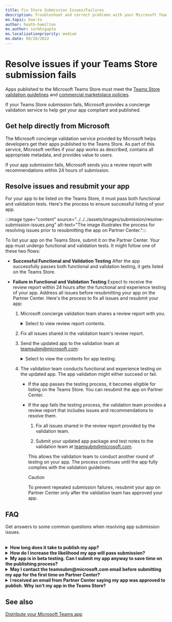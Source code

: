 ```yaml
---
title: Fix Store Submission Issues/Failures
description: Troubleshoot and correct problems with your Microsoft Teams Store submission. Get help directly from Microsoft, resolve issues, and resubmit your app.
ms.topic: how-to
author: heath-hamilton
ms.author: surbhigupta
ms.localizationpriority: medium
ms.date: 09/28/2022
---
```

# Resolve issues if your Teams Store submission fails

Apps published to the Microsoft Teams Store must meet the [Teams Store validation guidelines](~/concepts/deploy-and-publish/appsource/prepare/teams-store-validation-guidelines.md) and [commercial marketplace policies](/legal/marketplace/certification-policies).

If your Teams Store submission fails, Microsoft provides a concierge validation service to help get your app compliant and published.

## Get help directly from Microsoft

The Microsoft concierge validation service provided by Microsoft helps developers get their apps published to the Teams Store. As part of this service, Microsoft verifies if your app works as described, contains all appropriate metadata, and provides value to users.

If your app submission fails, Microsoft sends you a review report with recommendations within 24 hours of submission.

## Resolve issues and resubmit your app

For your app to be listed on the Teams Store, it must pass both functional and validation tests. Here's the process to ensure successful listing of your app.

:::image type="content" source="../../../assets/images/submission/resolve-submission-issues.png" alt-text="The image illustrates the process for resolving issues prior to resubmitting the app on Partner Center.":::

To list your app on the Teams Store, submit it on the Partner Center. Your app must undergo functional and validation tests. It might follow one of these two flows:

* **Successful Functional and Validation Testing**
  After the app successfully passes both functional and validation testing, it gets listed on the Teams Store.

* **Failure in Functional and Validation Testing**
  Expect to receive the review report within 24 hours after the functional and experience testing of your app. Address all issues before resubmitting your app on the Partner Center. Here's the process to fix all issues and resubmit your app:

    1. Microsoft concierge validation team shares a review report with you.
        <details>
        <summary>Select to view review report contents.</summary>

        * A [validation guideline](~/concepts/deploy-and-publish/appsource/prepare/teams-store-validation-guidelines.md) corresponding for each issue.
        * Instructions on how to reproduce each issue.
        * Recommendations for resolving each issue based on publicly available developer documentation.

        </details>

    1. Fix all issues shared in the validation team's review report.

    1. Send the updated app to the validation team at <a href="mailto:teamsubm@microsoft.com">teamsubm@microsoft.com</a>:

        <details>
        <summary>Select to view the contents for app testing.</summary>

        * Updated app package
        * Testing notes for your app, if they were not part of your initial submission:
            * Login details for a minimum of two accounts (one administrator account and one non-administrator account).
            * Instructions to configure the app and test its functionality.
            * A video demonstrating your app operating in Teams.

        </details>

    1. The validation team conducts functional and experience testing on the updated app. The app validation might either succeed or fail.

        * If the app passes the testing process, it becomes eligible for listing on the Teams Store. You can resubmit the app on Partner Center.
        * If the app fails the testing process, the validation team provides a review report that includes issues and recommendations to resolve them.

            1. Fix all issues shared in the review report provided by the validation team.

            1. Submit your updated app package and test notes to the validation team at <a href="mailto:teamsubm@microsoft.com">teamsubm@microsoft.com</a>.

            This allows the validation team to conduct another round of testing on your app. The process continues until the app fully complies with the validation guidelines.

            > [!CAUTION]
            > To prevent repeated submission failures, resubmit your app on Partner Center only after the validation team has approved your app.

## FAQ

Get answers to some common questions when resolving app submission issues.

<br>

<details>

<summary><b>How long does it take to publish my app?</b></summary>

If your Teams Store submission has no issues, your app is published within 1-2 business days. If your app fails, a team from Microsoft provides you with recommendations to fix the issues. After you resolve issues and resend an updated app to that team, you'll be notified in 24 hours if your app is ready to publish, or still needs more work.

<br>

</details>

<details>

<summary><b>How do I increase the likelihood my app will pass submission?</b></summary>

Doing the following can lead to a successful submission:

1. Develop your app based on the [Teams design guidelines](~/concepts/design/design-teams-app-overview.md).
1. Make sure your app adheres to the [Teams Store validation guidelines](~/concepts/deploy-and-publish/appsource/prepare/teams-store-validation-guidelines.md) and [Microsoft commercial marketplace certification policies](/legal/marketplace/certification-policies).
1. Test your app package with the [Microsoft Teams app validation tool](https://dev.teams.microsoft.com/appvalidation.html).
1. [Prepare your Teams Store submission](~/concepts/deploy-and-publish/appsource/prepare/submission-checklist.md).

<br>

</details>

<details>

<summary><b>My app is in beta testing. Can I submit my app anyway to save time on the publishing process?</b></summary>

No. Microsoft only validates production-ready apps.

<br>

</details>

<details>

<summary><b>May I contact the teamsubm@microsoft.com email before submitting my app for the first time on Partner Center?</b></summary>

No. Microsoft doesn't start validating your app until you submit your app for the first time on Partner Center.

<br>

</details>

<details>

<summary><b>I received an email from Partner Center saying my app was approved to publish. Why isn't my app in the Teams Store?</b></summary>

Once your app is approved, publishing usually takes 1-2 business days depending on the app's capabilities. If your app isn't published after two business days, contact <a href="mailto:teamsubm@microsoft.com">teamsubm@microsoft.com</a>.

<br>

</details>

## See also

[Distribute your Microsoft Teams app](../apps-publish-overview.md)
